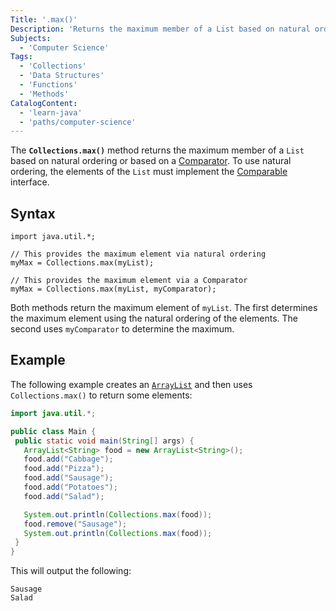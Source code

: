 ```yaml
---
Title: '.max()'
Description: 'Returns the maximum member of a List based on natural ordering or based on a Comparator.'
Subjects:
  - 'Computer Science'
Tags:
  - 'Collections'
  - 'Data Structures'
  - 'Functions'
  - 'Methods'
CatalogContent:
  - 'learn-java'
  - 'paths/computer-science'
---
```


The **`Collections.max()`** method returns the maximum member of a `List` based on natural ordering or based on a [Comparator](https://www.codecademy.com/resources/docs/java/comparator). To use natural ordering, the elements of the `List` must implement the [Comparable](https://www.codecademy.com/resources/docs/java/comparable) interface.

## Syntax

```pseudo
import java.util.*;

// This provides the maximum element via natural ordering
myMax = Collections.max(myList);

// This provides the maximum element via a Comparator
myMax = Collections.max(myList, myComparator);
```

Both methods return the maximum element of `myList`. The first determines the maximum element using the natural ordering of the elements. The second uses `myComparator` to determine the maximum.

## Example

The following example creates an [`ArrayList`](https://www.codecademy.com/resources/docs/java/array-list) and then uses `Collections.max()` to return some elements:

```java
import java.util.*;

public class Main {
 public static void main(String[] args) {
   ArrayList<String> food = new ArrayList<String>();
   food.add("Cabbage");
   food.add("Pizza");
   food.add("Sausage");
   food.add("Potatoes");
   food.add("Salad");

   System.out.println(Collections.max(food));
   food.remove("Sausage");
   System.out.println(Collections.max(food));
 }
}
```

This will output the following:

```shell
Sausage
Salad
```
